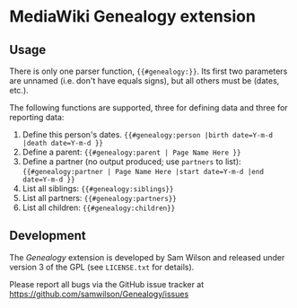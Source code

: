 # MediaWiki Genealogy extension

## Usage

There is only one parser function, `{{#genealogy:}}`.
Its first two parameters are unnamed (i.e. don't have equals signs), but all
others must be (dates, etc.).

The following functions are supported, three for defining data and three for
reporting data:

1. Define this person's dates.
  `{{#genealogy:person |birth date=Y-m-d |death date=Y-m-d }}`
2. Define a parent:
   `{{#genealogy:parent | Page Name Here }}`
3. Define a partner (no output produced; use `partners` to list):
   `{{#genealogy:partner | Page Name Here |start date=Y-m-d |end date=Y-m-d }}`
4. List all siblings:
   `{{#genealogy:siblings}}`
5. List all partners:
   `{{#genealogy:partners}}`
6. List all children:
   `{{#genealogy:children}}`

## Development

The *Genealogy* extension is developed by Sam Wilson and released under version
3 of the GPL (see `LICENSE.txt` for details).

Please report all bugs via the GitHub issue tracker at
https://github.com/samwilson/Genealogy/issues
